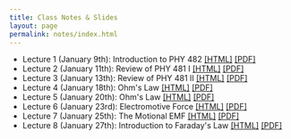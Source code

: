 ```yaml
---
title: Class Notes & Slides
layout: page
permalink: notes/index.html
---
```


* Lecture 1 (January 9th): Introduction to PHY 482 [[HTML]](./01-slides.html) [[PDF]](./01-slides.pdf)
* Lecture 2 (January 11th): Review of PHY 481 I [[HTML]](./02-slides.html) [[PDF]](./02-slides.pdf)
* Lecture 3 (January 13th): Review of PHY 481 II [[HTML]](./03-slides.html) [[PDF]](./03-slides.pdf)
* Lecture 4 (January 18th): Ohm's Law [[HTML]](./04-slides.html) [[PDF]](./04-slides.pdf)
* Lecture 5 (January 20th): Ohm's Law [[HTML]](./05-slides.html) [[PDF]](./05-slides.pdf)
* Lecture 6 (January 23rd): Electromotive Force [[HTML]](./06-slides.html) [[PDF]](./06-slides.pdf)
* Lecture 7 (January 25th): The Motional EMF [[HTML]](./07-slides.html) [[PDF]](./07-slides.pdf)
* Lecture 8 (January 27th): Introduction to Faraday's Law [[HTML]](./08-slides.html) [[PDF]](./08-slides.pdf)
